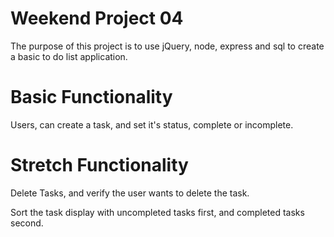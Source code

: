 Weekend Project 04
==================
The purpose of this project is to use jQuery, node, express and sql to create a basic to do list application.

Basic Functionality
========
Users, can create a task, and set it's status, complete or incomplete.

Stretch Functionality
==========
Delete Tasks, and verify the user wants to delete the task.

Sort the task display with uncompleted tasks first, and completed tasks second.
